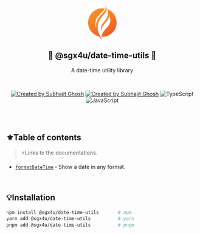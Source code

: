<p align="center">
	<img src="logo.svg" width="75px" align="center" alt="SGX4U" />
	<h2 align="center">🌟 @sgx4u/date-time-utils 🌟</h2>
	<p align="center">A date-time utility library</p>
</p>

<br/>

<p align="center">	
	<a href="https://www.linkedin.com/in/sgx4u" rel="nofollow"><img src="https://img.shields.io/twitter/url?url=https%3A%2F%2Fwww.linkedin.com%2Fin%2Fsgx4u%2F&style=for-the-badge&logo=linkedin&label=SGX4U&labelColor=%230077B5&color=%23353535" alt="Created by Subhajit Ghosh"></a>
	<a href="https://x.com/sgx4u" rel="nofollow"><img src="https://img.shields.io/twitter/url?url=https%3A%2F%2Fx.com%2Fsgx4u&style=for-the-badge&logo=x&label=sgx4u&labelColor=353535" alt="Created by Subhajit Ghosh"></a>
	<img src="https://img.shields.io/badge/typescript-%23007ACC.svg?style=for-the-badge&logo=typescript&logoColor=white" alt="TypeScript">
	<img src="https://img.shields.io/badge/javascript-%23323330.svg?style=for-the-badge&logo=javascript&logoColor=%23F7DF1E" alt="JavaScript">
</p>

<br/>
<br/>

## ⚜️Table of contents

> ⚡Links to the documentations.

-   [`formatDateTime`](./src/format-date-time/format-date-time.md) &dash; Show a date in any format.

<br/>

## 💡Installation

```sh
npm install @sgx4u/date-time-utils       # npm
yarn add @sgx4u/date-time-utils          # yarn
pnpm add @sgx4u/date-time-utils          # pnpm
```
